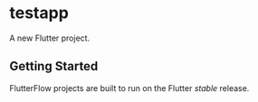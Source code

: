 # testapp

A new Flutter project.

## Getting Started

FlutterFlow projects are built to run on the Flutter _stable_ release.
